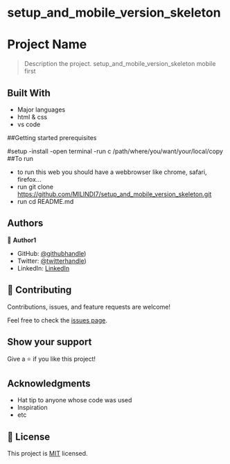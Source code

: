 # setup_and_mobile_version_skeleton



# Project Name

> Description the project.
setup_and_mobile_version_skeleton 
mobile first



## Built With

- Major languages
- html & css
- vs code

##Getting started 
prerequisites

#setup
-install
 -open terminal
 -run c /path/where/you/want/your/local/copy
 ##To run
- to run this web you should have a webbrowser like chrome, safari, firefox...
- run git clone https://github.com/MILINDI7/setup_and_mobile_version_skeleton.git
- run cd README.md



## Authors

👤 **Author1**

- GitHub: [@githubhandle](https://github.com/MILINDI7))
- Twitter: [@twitterhandle](https://twitter.com/DavidShema14))
- LinkedIn: [LinkedIn](https://linkedin.com/in/david-milindi-shema-803954231)


## 🤝 Contributing

Contributions, issues, and feature requests are welcome!

Feel free to check the [issues page](../../issues/).

## Show your support

Give a ⭐️ if you like this project!

## Acknowledgments

- Hat tip to anyone whose code was used
- Inspiration
- etc

## 📝 License

This project is [MIT](./MIT.md) licensed.
